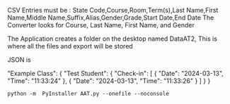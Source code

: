 CSV Entries must be :
State Code,Course,Room,Term(s),Last Name,First Name,Middle Name,Suffix,Alias,Gender,Grade,Start Date,End Date
The Converter looks for Course, Last Name, First Name, and Gender

The Application creates a folder on the desktop named DataAT2, This is where all the files and export will be stored

JSON is 

"Example Class": {
        "Test Student": {
            "Check-in": [
                {
                    "Date": "2024-03-13",
                    "Time": "11:33:24"
                },
                {
                    "Date": "2024-03-13",
                    "Time": "11:33:26"
                }
            ]
        }
    }

    python -m  PyInstaller AAT.py --onefile --noconsole
